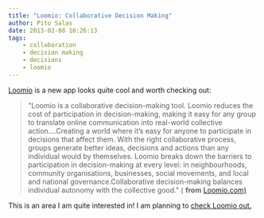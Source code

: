 ```yaml
---
title: "Loomio: Collaborative Decision Making"
author: Pito Salas
date: 2013-02-08 16:26:13
tags:
    - collaboration
    - decision making
    - decisions
    - loomio
---
```



[Loomio](<https://www.loomio.org>) is a new app looks quite cool and worth
checking out:

> "Loomio is a collaborative decision-making tool. Loomio reduces the cost of
> participation in decision-making, making it easy for any group to translate
> online communication into real-world collective action….Creating a world
> where it’s easy for anyone to participate in decisions that affect them.
> With the right collaborative process, groups generate better ideas,
> decisions and actions than any individual would by themselves. Loomio breaks
> down the barriers to participation in decision-making at every level: in
> neighbourhoods, community organisations, businesses, social movements, and
> local and national governance.Collaborative decision-making balances
> individual autonomy with the collective good." ( **from**
> [Loomio.com)](<https://www.loomio.org>)

This is an area I am quite interested in! I am planning to [check Loomio
out.](<https://www.loomio.org>)



